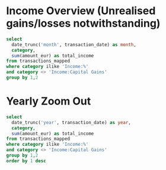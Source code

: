 # Income Overview (Unrealised gains/losses notwithstanding)

```sql transactions_mapped
select
  date_trunc('month', transaction_date) as month,
  category,
  sum(amount_eur) as total_income
from transactions_mapped
where category ilike 'Income:%'
and category <> 'Income:Capital Gains'
group by 1,2
```

<BarChart
    data={transactions_mapped}
    x="month"
    y="total_income"
    series=category
/>

# Yearly Zoom Out

```sql transactions_mapped_yearly
select
  date_trunc('year', transaction_date) as year,
  category,
  sum(amount_eur) as total_income
from transactions_mapped
where category ilike 'Income:%'
and category <> 'Income:Capital Gains'
group by 1,2
order by 1 desc
```

<BarChart
    data={transactions_mapped_yearly}
    y="total_income"
    x="year"
    series="category"
  />